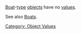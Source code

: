 [Boat](:Category:_Boats.md "wikilink")-[type](:Category:_Object_Types.md "wikilink")
[objects](:Category:_Objects.md "wikilink") have no
[values](:Category:_Object_Values.md "wikilink").

See also [Boats](:Category:_Boats.md "wikilink").

[Category: Object Values](Category:_Object_Values "wikilink")
